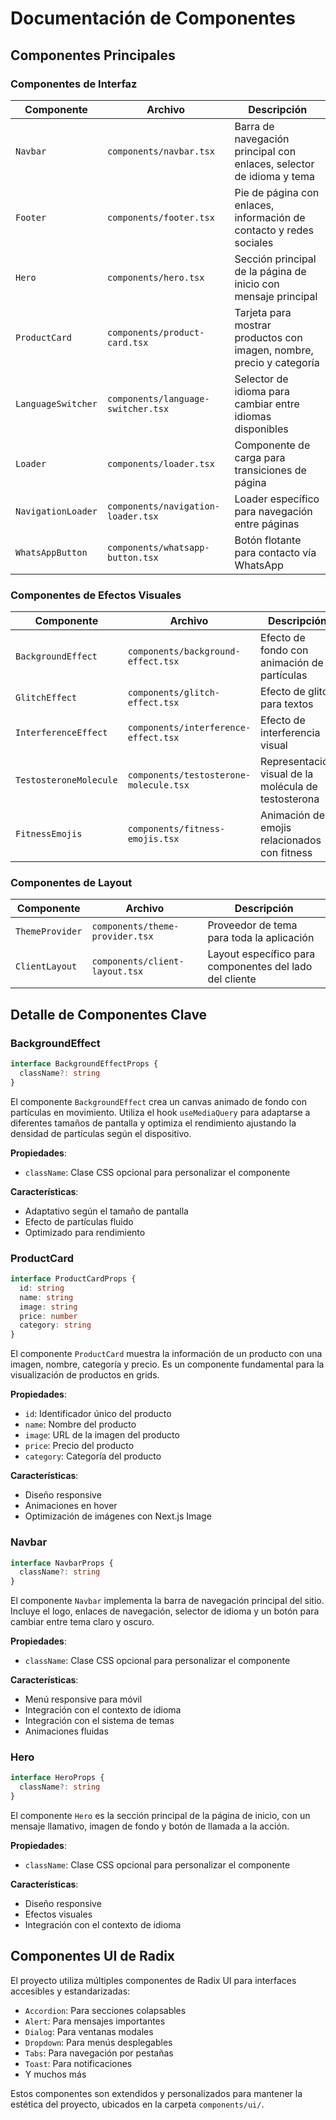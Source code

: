 # Documentación de Componentes

## Componentes Principales

### Componentes de Interfaz

| Componente | Archivo | Descripción |
|------------|---------|-------------|
| `Navbar` | `components/navbar.tsx` | Barra de navegación principal con enlaces, selector de idioma y tema |
| `Footer` | `components/footer.tsx` | Pie de página con enlaces, información de contacto y redes sociales |
| `Hero` | `components/hero.tsx` | Sección principal de la página de inicio con mensaje principal |
| `ProductCard` | `components/product-card.tsx` | Tarjeta para mostrar productos con imagen, nombre, precio y categoría |
| `LanguageSwitcher` | `components/language-switcher.tsx` | Selector de idioma para cambiar entre idiomas disponibles |
| `Loader` | `components/loader.tsx` | Componente de carga para transiciones de página |
| `NavigationLoader` | `components/navigation-loader.tsx` | Loader específico para navegación entre páginas |
| `WhatsAppButton` | `components/whatsapp-button.tsx` | Botón flotante para contacto vía WhatsApp |

### Componentes de Efectos Visuales

| Componente | Archivo | Descripción |
|------------|---------|-------------|
| `BackgroundEffect` | `components/background-effect.tsx` | Efecto de fondo con animación de partículas |
| `GlitchEffect` | `components/glitch-effect.tsx` | Efecto de glitch para textos |
| `InterferenceEffect` | `components/interference-effect.tsx` | Efecto de interferencia visual |
| `TestosteroneMolecule` | `components/testosterone-molecule.tsx` | Representación visual de la molécula de testosterona |
| `FitnessEmojis` | `components/fitness-emojis.tsx` | Animación de emojis relacionados con fitness |

### Componentes de Layout

| Componente | Archivo | Descripción |
|------------|---------|-------------|
| `ThemeProvider` | `components/theme-provider.tsx` | Proveedor de tema para toda la aplicación |
| `ClientLayout` | `components/client-layout.tsx` | Layout específico para componentes del lado del cliente |

## Detalle de Componentes Clave

### BackgroundEffect
```typescript
interface BackgroundEffectProps {
  className?: string
}
```

El componente `BackgroundEffect` crea un canvas animado de fondo con partículas en movimiento. Utiliza el hook `useMediaQuery` para adaptarse a diferentes tamaños de pantalla y optimiza el rendimiento ajustando la densidad de partículas según el dispositivo.

**Propiedades**:
- `className`: Clase CSS opcional para personalizar el componente

**Características**:
- Adaptativo según el tamaño de pantalla
- Efecto de partículas fluido
- Optimizado para rendimiento

### ProductCard
```typescript
interface ProductCardProps {
  id: string
  name: string
  image: string
  price: number
  category: string
}
```

El componente `ProductCard` muestra la información de un producto con una imagen, nombre, categoría y precio. Es un componente fundamental para la visualización de productos en grids.

**Propiedades**:
- `id`: Identificador único del producto
- `name`: Nombre del producto
- `image`: URL de la imagen del producto
- `price`: Precio del producto
- `category`: Categoría del producto

**Características**:
- Diseño responsive
- Animaciones en hover
- Optimización de imágenes con Next.js Image

### Navbar
```typescript
interface NavbarProps {
  className?: string
}
```

El componente `Navbar` implementa la barra de navegación principal del sitio. Incluye el logo, enlaces de navegación, selector de idioma y un botón para cambiar entre tema claro y oscuro.

**Propiedades**:
- `className`: Clase CSS opcional para personalizar el componente

**Características**:
- Menú responsive para móvil
- Integración con el contexto de idioma
- Integración con el sistema de temas
- Animaciones fluidas

### Hero
```typescript
interface HeroProps {
  className?: string
}
```

El componente `Hero` es la sección principal de la página de inicio, con un mensaje llamativo, imagen de fondo y botón de llamada a la acción.

**Propiedades**:
- `className`: Clase CSS opcional para personalizar el componente

**Características**:
- Diseño responsive
- Efectos visuales
- Integración con el contexto de idioma

## Componentes UI de Radix

El proyecto utiliza múltiples componentes de Radix UI para interfaces accesibles y estandarizadas:

- `Accordion`: Para secciones colapsables
- `Alert`: Para mensajes importantes
- `Dialog`: Para ventanas modales
- `Dropdown`: Para menús desplegables
- `Tabs`: Para navegación por pestañas
- `Toast`: Para notificaciones
- Y muchos más

Estos componentes son extendidos y personalizados para mantener la estética del proyecto, ubicados en la carpeta `components/ui/`.